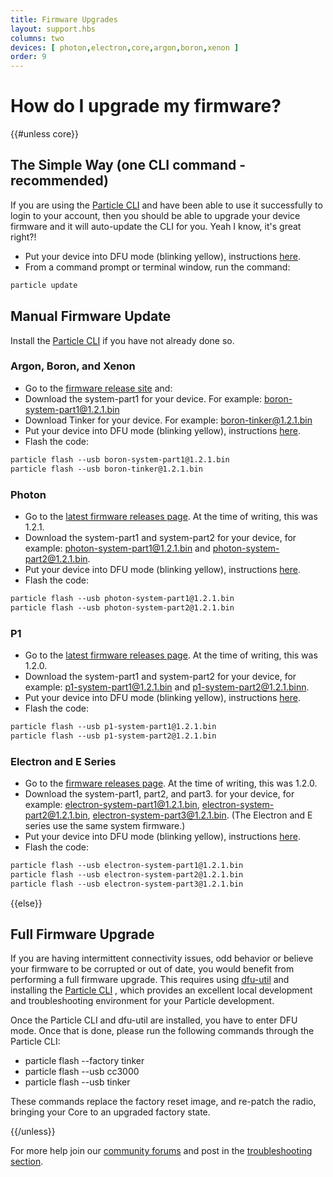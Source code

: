```yaml
---
title: Firmware Upgrades
layout: support.hbs
columns: two
devices: [ photon,electron,core,argon,boron,xenon ]
order: 9
---
```


How do I upgrade my firmware?
===
{{#unless core}}


## The Simple Way (one CLI command - recommended)

If you are using the [Particle CLI](/tutorials/developer-tools/cli) and have been able to use it successfully to login to your account, then you should be able to upgrade your device firmware and it will auto-update the CLI for you. Yeah I know, it's great right?!

- Put your device into DFU mode (blinking yellow), instructions [here](/tutorials/device-os/led/#dfu-mode-device-firmware-upgrade-).
- From a command prompt or terminal window, run the command:

```html
particle update
```


## Manual Firmware Update 

Install the [Particle CLI](/tutorials/developer-tools/cli) if you have not already done so.

### Argon, Boron, and Xenon

- Go to the [firmware release site](https://github.com/particle-iot/device-os/releases/tag/v1.2.1) and:
- Download the system-part1 for your device. For example: [boron-system-part1@1.2.1.bin](https://github.com/particle-iot/device-os/releases/download/v1.2.1/boron-system-part1@1.2.1.bin)
- Download Tinker for your device. For example: [boron-tinker@1.2.1.bin](https://github.com/particle-iot/device-os/releases/download/v1.2.1/boron-tinker@1.2.1.bin)
- Put your device into DFU mode (blinking yellow), instructions [here](/tutorials/device-os/led/#dfu-mode-device-firmware-upgrade-).
- Flash the code:

```html
particle flash --usb boron-system-part1@1.2.1.bin
particle flash --usb boron-tinker@1.2.1.bin
```

### Photon

- Go to the [latest firmware releases page](https://github.com/particle-iot/device-os/releases/latest). At the time of writing, this was 1.2.1.
- Download the system-part1 and system-part2 for your device, for example: photon-system-part1@1.2.1.bin and photon-system-part2@1.2.1.bin.
- Put your device into DFU mode (blinking yellow), instructions [here](/tutorials/device-os/led/#dfu-mode-device-firmware-upgrade-).
- Flash the code:

```html
particle flash --usb photon-system-part1@1.2.1.bin
particle flash --usb photon-system-part2@1.2.1.bin
```

### P1

- Go to the [latest firmware releases page](https://github.com/particle-iot/device-os/releases/latest). At the time of writing, this was 1.2.0.
- Download the system-part1 and system-part2 for your device, for example: p1-system-part1@1.2.1.bin and p1-system-part2@1.2.1.binn.
- Put your device into DFU mode (blinking yellow), instructions [here](/tutorials/device-os/led/#dfu-mode-device-firmware-upgrade-).
- Flash the code:

```html
particle flash --usb p1-system-part1@1.2.1.bin
particle flash --usb p1-system-part2@1.2.1.bin
```

### Electron and E Series

- Go to the [firmware releases page](https://github.com/particle-iot/device-os/releases/latest). At the time of writing, this was 1.2.0.
- Download the system-part1, part2, and part3. for your device, for example: electron-system-part1@1.2.1.bin, electron-system-part2@1.2.1.bin, electron-system-part3@1.2.1.bin. (The Electron and E series use the same system firmware.)
- Put your device into DFU mode (blinking yellow), instructions [here](/tutorials/device-os/led/#dfu-mode-device-firmware-upgrade-).
- Flash the code:

```html
particle flash --usb electron-system-part1@1.2.1.bin
particle flash --usb electron-system-part2@1.2.1.bin
particle flash --usb electron-system-part3@1.2.1.bin
```

{{else}}

## Full Firmware Upgrade

If you are having intermittent connectivity issues, odd behavior or believe your firmware to be corrupted or out of date, you would benefit from performing a full firmware upgrade. This requires using [dfu-util](http://dfu-util.sourceforge.net/) and installing the [Particle CLI](/tutorials/developer-tools/cli)
, which provides an excellent local development and troubleshooting environment for your Particle development.

Once the Particle CLI and dfu-util are installed, you have to enter DFU mode. Once that is done, please run the following commands through the Particle CLI:

- particle flash --factory tinker
- particle flash --usb cc3000
- particle flash --usb tinker

These commands replace the factory reset image, and re-patch the radio, bringing your Core to an upgraded factory state.

{{/unless}}

For more help join our [community forums](http://community.particle.io/) and post in the [troubleshooting section](https://community.particle.io/c/troubleshooting).
